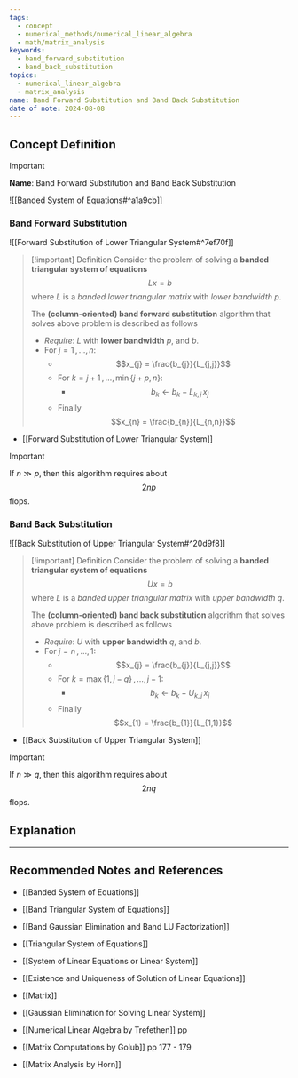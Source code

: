```yaml
---
tags:
  - concept
  - numerical_methods/numerical_linear_algebra
  - math/matrix_analysis
keywords:
  - band_forward_substitution
  - band_back_substitution
topics:
  - numerical_linear_algebra
  - matrix_analysis
name: Band Forward Substitution and Band Back Substitution
date of note: 2024-08-08
---
```


## Concept Definition

>[!important]
>**Name**: Band Forward Substitution and Band Back Substitution

![[Banded System of Equations#^a1a9cb]]


### Band Forward Substitution

![[Forward Substitution of Lower Triangular System#^7ef70f]]


>[!important] Definition
>Consider the problem of solving a **banded triangular system of equations** $$Lx = b$$ where $L$ is a *banded lower triangular matrix* with  *lower bandwidth* $p$.
>
>The **(column-oriented) band forward substitution** algorithm that solves above problem is described as follows
>- *Require*: $L$ with **lower bandwidth** $p$, and $b$.
>- For $j=1\,{,}\ldots{,}\,n$:
>	- $$x_{j} = \frac{b_{j}}{L_{j,j}}$$
>	- For $k=j+1 \,{,}\ldots{,}\, \min\left\{ j+p, n \right\}$:
>		- $$b_{k} \leftarrow b_{k} - L_{k,j}\,x_{j}$$
>	- Finally $$x_{n} = \frac{b_{n}}{L_{n,n}}$$

- [[Forward Substitution of Lower Triangular System]]

>[!important] 
>If $n \gg p$, then this algorithm requires about $$2np$$ flops.

### Band Back Substitution

![[Back Substitution of Upper Triangular System#^20d9f8]]


>[!important] Definition
>Consider the problem of solving a **banded triangular system of equations** $$Ux = b$$ where $L$ is a *banded upper triangular matrix* with  *upper bandwidth* $q$.
>
>The **(column-oriented) band back substitution** algorithm that solves above problem is described as follows
>- *Require*: $U$ with **upper bandwidth** $q$, and  $b$.
>- For $j=n\,{,}\ldots{,}\,1$:
>	- $$x_{j} = \frac{b_{j}}{L_{j,j}}$$
>	- For $k=\max\left\{ 1, j-q \right\} \,{,}\ldots{,}\, j-1$:
>		- $$b_{k} \leftarrow b_{k} - U_{k,j}\,x_{j}$$
>	- Finally $$x_{1} = \frac{b_{1}}{L_{1,1}}$$

- [[Back Substitution of Upper Triangular System]]

>[!important] 
>If $n \gg q$, then this algorithm requires about $$2nq$$ flops.




## Explanation





-----------
##  Recommended Notes and References


- [[Banded System of Equations]]
- [[Band Triangular System of Equations]]
- [[Band Gaussian Elimination and Band LU Factorization]]



- [[Triangular System of Equations]]
- [[System of Linear Equations or Linear System]]
- [[Existence and Uniqueness of Solution of Linear Equations]]


- [[Matrix]]
- [[Gaussian Elimination for Solving Linear System]]


- [[Numerical Linear Algebra by Trefethen]] pp
- [[Matrix Computations by Golub]] pp 177 - 179
- [[Matrix Analysis by Horn]]